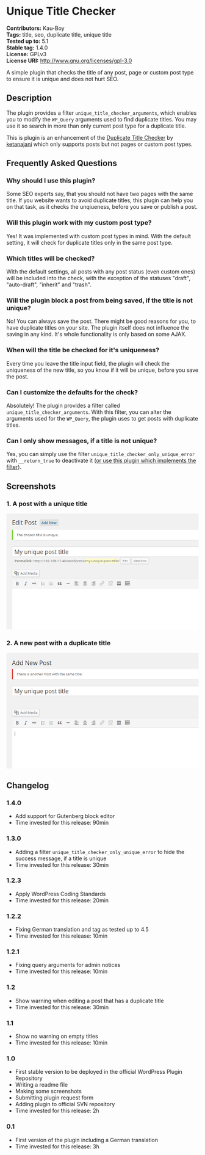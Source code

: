 # Unique Title Checker #
**Contributors:** Kau-Boy  
**Tags:** title, seo, duplicate title, unique title  
**Tested up to:** 5.1  
**Stable tag:** 1.4.0  
**License:** GPLv3  
**License URI:** http://www.gnu.org/licenses/gpl-3.0

A simple plugin that checks the title of any post, page or custom post type to ensure it is unique and does not hurt SEO.

## Description ##
The plugin provides a filter `unique_title_checker_arguments`, which enables you to modify the `WP_Query` arguments used to find duplicate titles. You may use it so search in more than only current post type for a duplicate title.

This is plugin is an enhancement of the [Duplicate Title Checker](https://wordpress.org/plugins/duplicate-title-checker/) by [ketanajani](https://profiles.wordpress.org/ketanajani/) which only supports posts but not pages or custom post types.

## Frequently Asked Questions ##

### Why should I use this plugin? ###
Some SEO experts say, that you should not have two pages with the same title. If you website wants to avoid duplicate titles, this plugin can help you on that task, as it checks the unqiueness, before you save or publish a post.

### Will this plugin work with my custom post type? ###
Yes! It was implemented with custom post types in mind. With the default setting, it will check for duplicate titles only in the same post type.

### Which titles will be checked? ###
With the default settings, all posts with any post status (even custom ones) will be included into the check, with the exception of the statuses "draft", "auto-draft", "inherit" and "trash".

### Will the plugin block a post from being saved, if the title is not unique? ###
No! You can always save the post. There might be good reasons for you, to have duplicate titles on your site. The plugin itself does not influence the saving in any kind. It's whole functionality is only based on some AJAX.

### When will the title be checked for it's uniqueness? ###
Every time you leave the title input field, the plugin will check the uniqueness of the new title, so you know if it will be unique, before you save the post.

### Can I customize the defaults for the check? ###
Absolutely! The plugin provides a filter called `unique_title_checker_arguments`. With this filter, you can alter the arguments used for the `WP_Query`,  the plugin uses to get posts with duplicate titles.

### Can I only show messages, if a title is not unique? ###
Yes, you can simply use the filter `unique_title_checker_only_unique_error` with `__return_true` to deactivate it ([or use this plugin which implements the filter](https://gist.github.com/140116e47f2d6c8ae25b002592ac45eb)).

## Screenshots ##
### 1. A post with a unique title ###
![A post with a unique title](https://raw.githubusercontent.com/2ndkauboy/unique-title-checker/master/assets/screenshot-1.png)

### 2. A new post with a duplicate title ###
![A new post with a duplicate title](https://raw.githubusercontent.com/2ndkauboy/unique-title-checker/master/assets/screenshot-2.png)


## Changelog ##

### 1.4.0 ###
* Add support for Gutenberg block editor
* Time invested for this release: 90min

### 1.3.0 ###
* Adding a filter `unique_title_checker_only_unique_error` to hide the success message, if a title is unique
* Time invested for this release: 30min

### 1.2.3 ###
* Apply WordPress Coding Standards
* Time invested for this release: 20min

### 1.2.2 ###
* Fixing German translation and tag as tested up to 4.5
* Time invested for this release: 10min

### 1.2.1 ###
* Fixing query arguments for admin notices
* Time invested for this release: 10min

### 1.2 ###
* Show warning when editing a post that has a duplicate title
* Time invested for this release: 30min

### 1.1 ###
* Show no warning on empty titles
* Time invested for this release: 10min

### 1.0 ###
* First stable version to be deployed in the official WordPress Plugin Repository
* Writing a readme file
* Making some screenshots
* Submitting plugin request form
* Adding plugin to official SVN repository
* Time invested for this release: 2h

### 0.1 ###
* First version of the plugin including a German translation
* Time invested for this release: 3h
